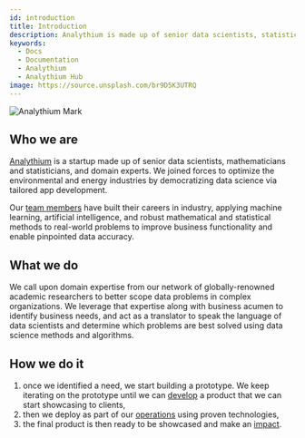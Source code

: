 ```yaml
---
id: introduction
title: Introduction
description: Analythium is made up of senior data scientists, statisticians, and domain experts.
keywords:
  - Docs
  - Documentation
  - Analythium
  - Analythium Hub
image: https://source.unsplash.com/br9D5K3UTRQ
---
```


![Analythium Mark](http://hub.analythium.io/assets/marks/word-mark-dark1-wide.png)

## Who we are

[Analythium](https://www.analythium.io/) is a startup made up of senior data scientists,
mathematicians and statisticians, and domain experts.
We joined forces to optimize the environmental and energy industries
by democratizing data science via tailored app development.

Our [team members](https://www.analythium.io/about/) have built their careers in industry,
applying machine learning, artificial intelligence, and robust mathematical and statistical
methods to real-world problems to improve business functionality and enable
pinpointed data accuracy.

## What we do

We call upon domain expertise from our network of globally-renowned academic
researchers to better scope data problems in complex organizations.
We leverage that expertise along with business acumen to identify business needs,
and act as a translator to speak the language of data scientists and determine which
problems are best solved using data science methods and algorithms.

## How we do it

1. once we identified a need, we start building a prototype. We keep iterating on the prototype until we can [develop](development) a product that we can start showcasing to clients,
2. then we deploy as part of our [operations](operations) using proven technologies,
3. the final product is then ready to be showcased and make an [impact](impact).
